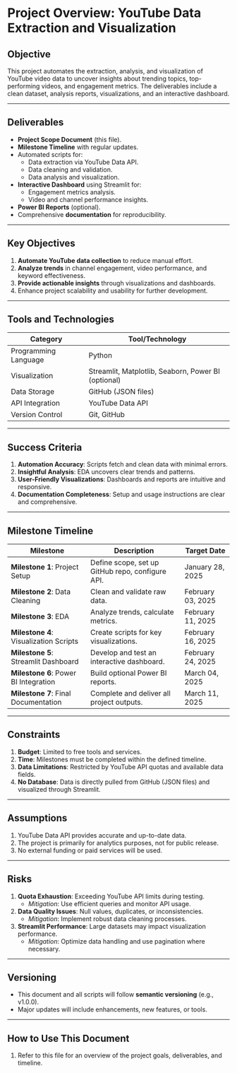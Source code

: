 # Project Overview: YouTube Data Extraction and Visualization

## Objective
This project automates the extraction, analysis, and visualization of YouTube video data to uncover insights about trending topics, top-performing videos, and engagement metrics. The deliverables include a clean dataset, analysis reports, visualizations, and an interactive dashboard.

---

## Deliverables
- **Project Scope Document** (this file).
- **Milestone Timeline** with regular updates.
- Automated scripts for:
  - Data extraction via YouTube Data API.
  - Data cleaning and validation.
  - Data analysis and visualization.
- **Interactive Dashboard** using Streamlit for:
  - Engagement metrics analysis.
  - Video and channel performance insights.
- **Power BI Reports** (optional).
- Comprehensive **documentation** for reproducibility.

---

## Key Objectives
1. **Automate YouTube data collection** to reduce manual effort.
2. **Analyze trends** in channel engagement, video performance, and keyword effectiveness.
3. **Provide actionable insights** through visualizations and dashboards.
4. Enhance project scalability and usability for further development.

---

## Tools and Technologies
| **Category**        | **Tool/Technology**      |
|---------------------|--------------------------|
| Programming Language | Python                  |
| Visualization        | Streamlit, Matplotlib, Seaborn, Power BI (optional) |
| Data Storage         | GitHub (JSON files)     |
| API Integration      | YouTube Data API        |
| Version Control      | Git, GitHub             |

---

## Success Criteria
1. **Automation Accuracy**: Scripts fetch and clean data with minimal errors.
2. **Insightful Analysis**: EDA uncovers clear trends and patterns.
3. **User-Friendly Visualizations**: Dashboards and reports are intuitive and responsive.
4. **Documentation Completeness**: Setup and usage instructions are clear and comprehensive.

---

## Milestone Timeline

| **Milestone**                    | **Description**                                      | **Target Date**     |
|-----------------------------------|-----------------------------------------------------|---------------------|
| **Milestone 1**: Project Setup        | Define scope, set up GitHub repo, configure API.    | January 28, 2025    |
| **Milestone 2**: Data Cleaning        | Clean and validate raw data.                       | February 03, 2025   |
| **Milestone 3**: EDA                 | Analyze trends, calculate metrics.                 | February 11, 2025   |
| **Milestone 4**: Visualization Scripts| Create scripts for key visualizations.             | February 16, 2025   |
| **Milestone 5**: Streamlit Dashboard  | Develop and test an interactive dashboard.         | February 24, 2025   |
| **Milestone 6**: Power BI Integration | Build optional Power BI reports.                   | March 04, 2025      |
| **Milestone 7**: Final Documentation  | Complete and deliver all project outputs.          | March 11, 2025      |

---

## Constraints
1. **Budget**: Limited to free tools and services.
2. **Time**: Milestones must be completed within the defined timeline.
3. **Data Limitations**: Restricted by YouTube API quotas and available data fields.
4. **No Database**: Data is directly pulled from GitHub (JSON files) and visualized through Streamlit.

---

## Assumptions
1. YouTube Data API provides accurate and up-to-date data.
2. The project is primarily for analytics purposes, not for public release.
3. No external funding or paid services will be used.

---

## Risks
1. **Quota Exhaustion**: Exceeding YouTube API limits during testing.
   - *Mitigation*: Use efficient queries and monitor API usage.
2. **Data Quality Issues**: Null values, duplicates, or inconsistencies.
   - *Mitigation*: Implement robust data cleaning processes.
3. **Streamlit Performance**: Large datasets may impact visualization performance.
   - *Mitigation*: Optimize data handling and use pagination where necessary.

---

## Versioning
- This document and all scripts will follow **semantic versioning** (e.g., v1.0.0).
- Major updates will include enhancements, new features, or tools.

---

## How to Use This Document
1. Refer to this file for an overview of the project goals, deliverables, and timeline.

